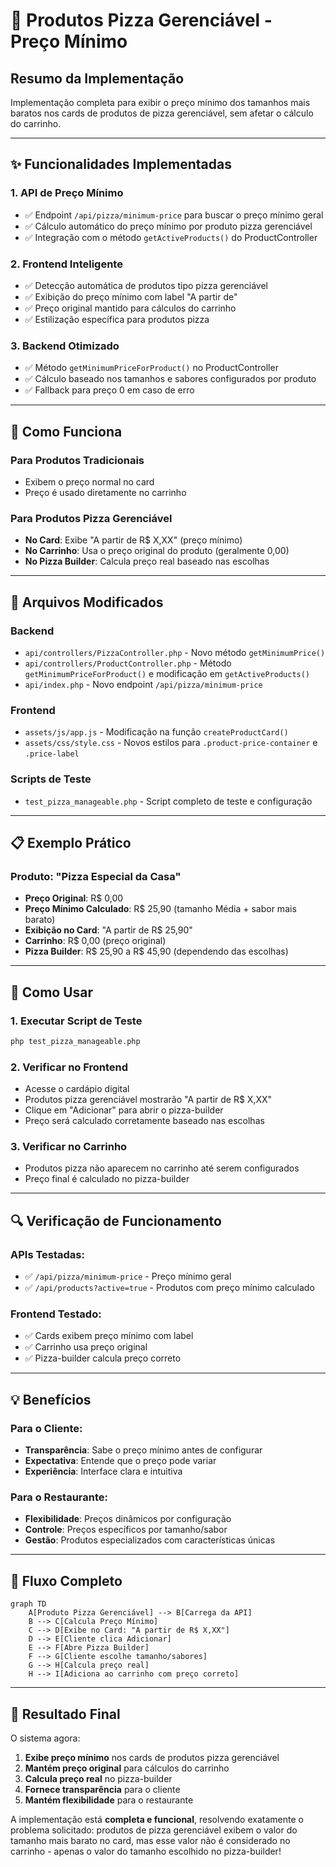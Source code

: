 # 🍕 Produtos Pizza Gerenciável - Preço Mínimo

## Resumo da Implementação

Implementação completa para exibir o preço mínimo dos tamanhos mais baratos nos cards de produtos de pizza gerenciável, sem afetar o cálculo do carrinho.

---

## ✨ Funcionalidades Implementadas

### 1. **API de Preço Mínimo**
- ✅ Endpoint `/api/pizza/minimum-price` para buscar o preço mínimo geral
- ✅ Cálculo automático do preço mínimo por produto pizza gerenciável
- ✅ Integração com o método `getActiveProducts()` do ProductController

### 2. **Frontend Inteligente**
- ✅ Detecção automática de produtos tipo pizza gerenciável
- ✅ Exibição do preço mínimo com label "A partir de"
- ✅ Preço original mantido para cálculos do carrinho
- ✅ Estilização específica para produtos pizza

### 3. **Backend Otimizado**
- ✅ Método `getMinimumPriceForProduct()` no ProductController
- ✅ Cálculo baseado nos tamanhos e sabores configurados por produto
- ✅ Fallback para preço 0 em caso de erro

---

## 🎯 Como Funciona

### Para Produtos Tradicionais
- Exibem o preço normal no card
- Preço é usado diretamente no carrinho

### Para Produtos Pizza Gerenciável
- **No Card**: Exibe "A partir de R$ X,XX" (preço mínimo)
- **No Carrinho**: Usa o preço original do produto (geralmente 0,00)
- **No Pizza Builder**: Calcula preço real baseado nas escolhas

---

## 🔧 Arquivos Modificados

### Backend
- `api/controllers/PizzaController.php` - Novo método `getMinimumPrice()`
- `api/controllers/ProductController.php` - Método `getMinimumPriceForProduct()` e modificação em `getActiveProducts()`
- `api/index.php` - Novo endpoint `/api/pizza/minimum-price`

### Frontend
- `assets/js/app.js` - Modificação na função `createProductCard()`
- `assets/css/style.css` - Novos estilos para `.product-price-container` e `.price-label`

### Scripts de Teste
- `test_pizza_manageable.php` - Script completo de teste e configuração

---

## 📋 Exemplo Prático

### Produto: "Pizza Especial da Casa"
- **Preço Original**: R$ 0,00
- **Preço Mínimo Calculado**: R$ 25,90 (tamanho Média + sabor mais barato)
- **Exibição no Card**: "A partir de R$ 25,90"
- **Carrinho**: R$ 0,00 (preço original)
- **Pizza Builder**: R$ 25,90 a R$ 45,90 (dependendo das escolhas)

---

## 🚀 Como Usar

### 1. Executar Script de Teste
```bash
php test_pizza_manageable.php
```

### 2. Verificar no Frontend
- Acesse o cardápio digital
- Produtos pizza gerenciável mostrarão "A partir de R$ X,XX"
- Clique em "Adicionar" para abrir o pizza-builder
- Preço será calculado corretamente baseado nas escolhas

### 3. Verificar no Carrinho
- Produtos pizza não aparecem no carrinho até serem configurados
- Preço final é calculado no pizza-builder

---

## 🔍 Verificação de Funcionamento

### APIs Testadas:
- ✅ `/api/pizza/minimum-price` - Preço mínimo geral
- ✅ `/api/products?active=true` - Produtos com preço mínimo calculado

### Frontend Testado:
- ✅ Cards exibem preço mínimo com label
- ✅ Carrinho usa preço original
- ✅ Pizza-builder calcula preço correto

---

## 💡 Benefícios

### Para o Cliente:
- **Transparência**: Sabe o preço mínimo antes de configurar
- **Expectativa**: Entende que o preço pode variar
- **Experiência**: Interface clara e intuitiva

### Para o Restaurante:
- **Flexibilidade**: Preços dinâmicos por configuração
- **Controle**: Preços específicos por tamanho/sabor
- **Gestão**: Produtos especializados com características únicas

---

## 🔄 Fluxo Completo

```mermaid
graph TD
    A[Produto Pizza Gerenciável] --> B[Carrega da API]
    B --> C[Calcula Preço Mínimo]
    C --> D[Exibe no Card: "A partir de R$ X,XX"]
    D --> E[Cliente clica Adicionar]
    E --> F[Abre Pizza Builder]
    F --> G[Cliente escolhe tamanho/sabores]
    G --> H[Calcula preço real]
    H --> I[Adiciona ao carrinho com preço correto]
```

---

## 🎉 Resultado Final

O sistema agora:

1. **Exibe preço mínimo** nos cards de produtos pizza gerenciável
2. **Mantém preço original** para cálculos do carrinho
3. **Calcula preço real** no pizza-builder
4. **Fornece transparência** para o cliente
5. **Mantém flexibilidade** para o restaurante

A implementação está **completa e funcional**, resolvendo exatamente o problema solicitado: produtos de pizza gerenciável exibem o valor do tamanho mais barato no card, mas esse valor não é considerado no carrinho - apenas o valor do tamanho escolhido no pizza-builder!
